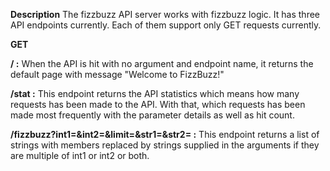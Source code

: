 **Description**
The fizzbuzz API server works with fizzbuzz logic. It has three API endpoints currently. Each of them support only GET requests currently.

**GET**

**/<none> :** When the API is hit with no argument and endpoint name, it returns the default page with message "Welcome to FizzBuzz!"

**/stat :**  This endpoint returns the API statistics which means how many requests has been made to the API. With that, which requests has been made most frequently with the parameter 
details as well as hit count.

**/fizzbuzz?int1=<value>&int2=<value>&limit=<value>&str1=<value>&str2=<value> :** This endpoint returns a list of strings with members replaced by strings supplied in the arguments if they are
multiple of int1 or int2 or both.

